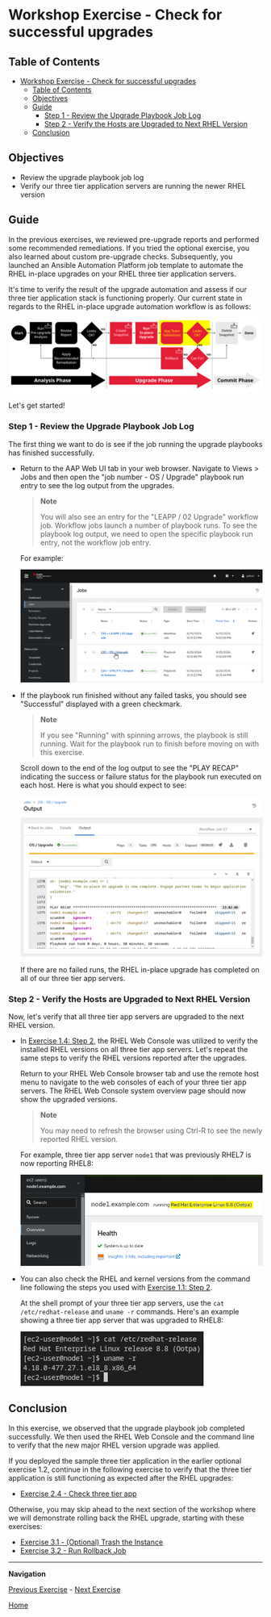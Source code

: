 # Workshop Exercise - Check for successful upgrades

## Table of Contents

- [Workshop Exercise - Check for successful upgrades](#workshop-exercise---check-for-successful-upgrades)
  - [Table of Contents](#table-of-contents)
  - [Objectives](#objectives)
  - [Guide](#guide)
    - [Step 1 - Review the Upgrade Playbook Job Log](#step-1---review-the-upgrade-playbook-job-log)
    - [Step 2 - Verify the Hosts are Upgraded to Next RHEL Version](#step-2---verify-the-hosts-are-upgraded-to-next-rhel-version)
  - [Conclusion](#conclusion)

## Objectives

* Review the upgrade playbook job log
* Verify our three tier application servers are running the newer RHEL version

## Guide

In the previous exercises, we reviewed pre-upgrade reports and performed some recommended remediations. If you tried the optional exercise, you also learned about custom pre-upgrade checks. Subsequently, you launched an Ansible Automation Platform job template to automate the RHEL in-place upgrades on your RHEL three tier application servers.

It's time to verify the result of the upgrade automation and assess if our three tier application stack is functioning properly. Our current state in regards to the RHEL in-place upgrade automation workflow is as follows:

![Automation approach workflow diagram with app validation steps highlighted](images/ripu-workflow-hl-validate.svg)

Let's get started!

### Step 1 - Review the Upgrade Playbook Job Log

The first thing we want to do is see if the job running the upgrade playbooks has finished successfully.

- Return to the AAP Web UI tab in your web browser. Navigate to Views > Jobs and then open the "job number - OS / Upgrade" playbook run entry to see the log output from the upgrades.

  > **Note**
  >
  > You will also see an entry for the "LEAPP / 02 Upgrade" workflow job. Workflow jobs launch a number of playbook runs. To see the playbook log output, we need to open the specific playbook run entry, not the workflow job entry.

  For example:

  ![AAP Web UI listing upgrade job entries](images/upgrade_jobs.png)

- If the playbook run finished without any failed tasks, you should see "Successful" displayed with a green checkmark.

  > **Note**
  >
  > If you see "Running" with spinning arrows, the playbook is still running. Wait for the playbook run to finish before moving on with this exercise.

  Scroll down to the end of the log output to see the "PLAY RECAP" indicating the success or failure status for the playbook run executed on each host. Here is what you should expect to see:

  ![AAP Web UI showing successful upgrade playbook run play recap](images/upgrade_play_recap.png)

  If there are no failed runs, the RHEL in-place upgrade has completed on all of our three tier app servers.

### Step 2 - Verify the Hosts are Upgraded to Next RHEL Version

Now, let's verify that all three tier app servers are upgraded to the next RHEL version.

- In [Exercise 1.4: Step 2](../1.4-report/README.md#step-2---navigating-the-rhel-web-console), the RHEL Web Console was utilized to verify the installed RHEL versions on all three tier app servers. Let's repeat the same steps to verify the RHEL versions reported after the upgrades.

  Return to your RHEL Web Console browser tab and use the remote host menu to navigate to the web consoles of each of your three tier app servers. The RHEL Web Console system overview page should now show the upgraded versions.

  > **Note**
  >
  > You may need to refresh the browser using Ctrl-R to see the newly reported RHEL version.

  For example, three tier app server `node1` that was previously RHEL7 is now reporting RHEL8:

  ![node1 running Red Hat Enterprise Linux Server 8.8 (Oopta)](images/rhel8_upgraded.png)

- You can also check the RHEL and kernel versions from the command line following the steps you used with [Exercise 1.1: Step 2](../1.1-setup/README.md#step-2---open-a-terminal-session).

  At the shell prompt of your three tier app servers, use the `cat /etc/redhat-release` and `uname -r` commands. Here's an example showing a three tier app server that was upgraded to RHEL8:

  ![command output showing RHEL8 is installed](images/rhel8_commands.png)

## Conclusion

In this exercise, we observed that the upgrade playbook job completed successfully. We then used the RHEL Web Console and the command line to verify that the new major RHEL version upgrade was applied.

If you deployed the sample three tier application in the earlier optional exercise 1.2, continue in the following exercise to verify that the three tier application is still functioning as expected after the RHEL upgrades:

- [Exercise 2.4 - Check three tier app](../2.4-check-three-tier-app/README.md)

Otherwise, you may skip ahead to the next section of the workshop where we will demonstrate rolling back the RHEL upgrade, starting with these exercises:

- [Exercise 3.1 - (Optional) Trash the Instance](../3.1-error-condition/README.md)
- [Exercise 3.2 - Run Rollback Job](../3.2-rollback/README.md)

---

**Navigation**

[Previous Exercise](../2.2-snapshots/README.md) - [Next Exercise](../2.4-check-three-tier-app/README.md)

[Home](../README.md)
